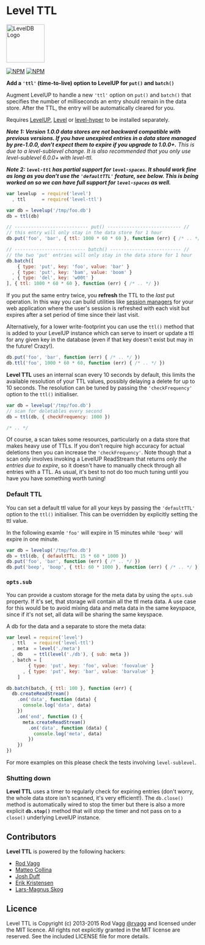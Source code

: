 # Level TTL

<img alt="LevelDB Logo" height="100" src="http://leveldb.org/img/logo.svg">

[![NPM](https://nodei.co/npm/level-ttl.png?downloads=true&downloadRank=true)](https://nodei.co/npm/level-ttl/)
[![NPM](https://nodei.co/npm-dl/level-ttl.png?months=6&height=3)](https://nodei.co/npm/level-ttl/)

**Add a `'ttl'` (time-to-live) option to LevelUP for `put()` and `batch()`**

Augment LevelUP to handle a new `'ttl'` option on `put()` and `batch()` that specifies the number of milliseconds an entry should remain in the data store. After the TTL, the entry will be automatically cleared for you.

Requires [LevelUP](https://github.com/rvagg/node-levelup), [Level](https://github.com/level/level) or [level-hyper](https://github.com/Level/level-hyper) to be installed separately.

***Note 1: Version 1.0.0 data stores are not backward compatible with previous versions. If you have unexpired entries in a data store managed by pre-1.0.0, don't expect them to expire if you upgrade to 1.0.0+.*** *This is due to a level-sublevel change. It is also recommended that you only use level-sublevel 6.0.0+ with level-ttl.*

***Note 2: `level-ttl` has partial support for `level-spaces`. It should work fine as long as you don't use the `'defaultTTL'` feature, see below. This is being worked on so we can have full support for `level-spaces` as well.***

```js
var levelup  = require('level')
  , ttl      = require('level-ttl')

var db = levelup('/tmp/foo.db')
db = ttl(db)

// --------------------------- put() --------------------------- //
// this entry will only stay in the data store for 1 hour
db.put('foo', 'bar', { ttl: 1000 * 60 * 60 }, function (err) { /* .. */ })

// -------------------------- batch() -------------------------- //
// the two 'put' entries will only stay in the data store for 1 hour
db.batch([
    { type: 'put', key: 'foo', value: 'bar' }
  , { type: 'put', key: 'bam', value: 'boom' }
  , { type: 'del', key: 'w00t' }
], { ttl: 1000 * 60 * 60 }, function (err) { /* .. */ })
```

If you put the same entry twice, you **refresh** the TTL to the *last* put operation. In this way you can build utilities like [session managers](https://github.com/rvagg/node-level-session/) for your web application where the user's session is refreshed with each visit but expires after a set period of time since their last visit.

Alternatively, for a lower write-footprint you can use the `ttl()` method that is added to your LevelUP instance which can serve to insert or update a ttl for any given key in the database (even if that key doesn't exist but may in the future! Crazy!).

```js
db.put('foo', 'bar', function (err) { /* .. */ })
db.ttl('foo', 1000 * 60 * 60, function (err) { /* .. */ })
```

**Level TTL** uses an internal scan every 10 seconds by default, this limits the available resolution of your TTL values, possibly delaying a delete for up to 10 seconds. The resolution can be tuned by passing the `'checkFrequency'` option to the `ttl()` initialiser.

```js
var db = levelup('/tmp/foo.db')
// scan for deletables every second
db = ttl(db, { checkFrequency: 1000 })

/* .. */
```

Of course, a scan takes some resources, particularly on a data store that makes heavy use of TTLs. If you don't require high accuracy for actual deletions then you can increase the `'checkFrequency'`. Note though that a scan only involves invoking a LevelUP ReadStream that returns *only the entries due to expire*, so it doesn't have to manually check through all entries with a TTL. As usual, it's best to not do too much tuning until you have you have something worth tuning!

### Default TTL

You can set a default ttl value for all your keys by passing the `'defaultTTL'` option to the `ttl()` initialiser. This can be overridden by explicitly setting the ttl value.

In the following examle `'foo'` will expire in 15 minutes while `'beep'` will expire in one minute.

```js
var db = levelup('/tmp/foo.db')
db = ttl(db, { defaultTTL: 15 * 60 * 1000 })
db.put('foo', 'bar', function (err) { /* .. */ })
db.put('beep', 'boop', { ttl: 60 * 1000 }, function (err) { /* .. */ })
```

### `opts.sub`

You can provide a custom storage for the meta data by using the `opts.sub` property. If it's set, that storage will contain all the ttl meta data. A use case for this would be to avoid mixing data and meta data in the same keyspace, since if it's not set, all data will be sharing the same keyspace.

A db for the data and a separate to store the meta data:

```js
var level = require('level')
  , ttl   = require('level-ttl')
  , meta  = level('./meta')
  , db    = ttl(level('./db'), { sub: meta })
  , batch = [
        { type: 'put', key: 'foo', value: 'foovalue' }
      , { type: 'put', key: 'bar', value: 'barvalue' }
    ]

db.batch(batch, { ttl: 100 }, function (err) {
  db.createReadStream()
    .on('data', function (data) {
      console.log('data', data)
    })
    .on('end', function () {
      meta.createReadStream()
        .on('data', function (data) {
          console.log('meta', data)
        })
    })
})
```

For more examples on this please check the tests involving `level-sublevel`.


### Shutting down

**Level TTL** uses a timer to regularly check for expiring entries (don't worry, the whole data store isn't scanned, it's very efficient!). The `db.close()` method is automatically wired to stop the timer but there is also a more explicit <b><code>db.stop()</code></b> method that will stop the timer and not pass on to a `close()` underlying LevelUP instance.

## Contributors

**Level TTL** is powered by the following hackers:

 * [Rod Vagg](https://github.com/rvagg)
 * [Matteo Collina](https://github.com/mcollina)
 * [Josh Duff](https://github.com/TehShrike)
 * [Erik Kristensen](https://github.com/ekristen)
 * [Lars-Magnus Skog](https://github.com/ralphtheninja)

## Licence

Level TTL is Copyright (c) 2013-2015 Rod Vagg [@rvagg](https://twitter.com/rvagg) and licensed under the MIT licence. All rights not explicitly granted in the MIT license are reserved. See the included LICENSE file for more details.
